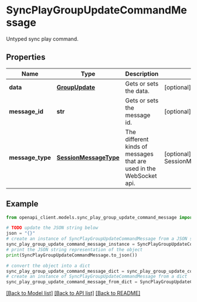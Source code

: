 # SyncPlayGroupUpdateCommandMessage

Untyped sync play command.

## Properties

Name | Type | Description | Notes
------------ | ------------- | ------------- | -------------
**data** | [**GroupUpdate**](GroupUpdate.md) | Gets or sets the data. | [optional] 
**message_id** | **str** | Gets or sets the message id. | [optional] 
**message_type** | [**SessionMessageType**](SessionMessageType.md) | The different kinds of messages that are used in the WebSocket api. | [optional] [readonly] [default to SessionMessageType.SYNCPLAYGROUPUPDATE]

## Example

```python
from openapi_client.models.sync_play_group_update_command_message import SyncPlayGroupUpdateCommandMessage

# TODO update the JSON string below
json = "{}"
# create an instance of SyncPlayGroupUpdateCommandMessage from a JSON string
sync_play_group_update_command_message_instance = SyncPlayGroupUpdateCommandMessage.from_json(json)
# print the JSON string representation of the object
print(SyncPlayGroupUpdateCommandMessage.to_json())

# convert the object into a dict
sync_play_group_update_command_message_dict = sync_play_group_update_command_message_instance.to_dict()
# create an instance of SyncPlayGroupUpdateCommandMessage from a dict
sync_play_group_update_command_message_from_dict = SyncPlayGroupUpdateCommandMessage.from_dict(sync_play_group_update_command_message_dict)
```
[[Back to Model list]](../README.md#documentation-for-models) [[Back to API list]](../README.md#documentation-for-api-endpoints) [[Back to README]](../README.md)


